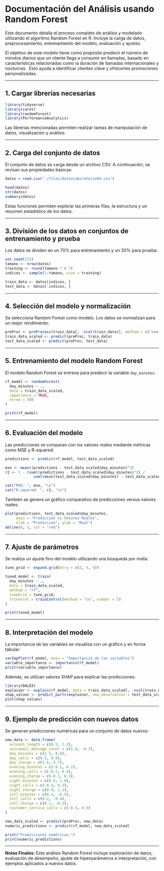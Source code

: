 
# Documentación del Análisis usando Random Forest

Este documento detalla el proceso completo de análisis y modelado utilizando el algoritmo Random Forest en R. Incluye la carga de datos, preprocesamiento, entrenamiento del modelo, evaluación y ajustes.

El objetivo de este modelo tiene como propósito predecir el número de minutos diarios que un cliente llega a consumir en llamadas, basado en características relacionadas como la duración de llamadas internacionales y nocturnas . Esto ayuda a identificar clientes clave y ofrecerles promociones personalizadas.

---

## 1. Cargar librerías necesarias

```r
library(tidyverse)
library(caret)
library(randomForest)
library(PerformanceAnalytics)
```

Las librerías mencionadas permiten realizar tareas de manipulación de datos, visualización y análisis.

---

## 2. Carga del conjunto de datos

El conjunto de datos se carga desde un archivo CSV. A continuación, se revisan sus propiedades básicas:

```r
datos = read.csv("./files/datosLaboratorio04.csv")

head(datos)
str(datos)
summary(datos)
```

Estas funciones permiten explorar las primeras filas, la estructura y un resumen estadístico de los datos.

---

## 3. División de los datos en conjuntos de entrenamiento y prueba

Los datos se dividen en un 70% para entrenamiento y un 30% para prueba:

```r
set.seed(123)
tamano <- nrow(datos)
training <- round(tamano * 0.7)
indices <- sample(1:tamano, size = training)

train_data <- datos[indices, ]
test_data <- datos[-indices, ]
```

---

## 4. Selección del modelo y normalización

Se selecciona Random Forest como modelo. Los datos se normalizan para un mejor rendimiento:

```r
preProc <- preProcess(train_data[, -ncol(train_data)], method = c("center", "scale"))
train_data_scaled <- predict(preProc, train_data)
test_data_scaled <- predict(preProc, test_data)
```

---

## 5. Entrenamiento del modelo Random Forest

El modelo Random Forest se entrena para predecir la variable `day_minutes`:

```r
rf_model <- randomForest(
  day_minutes ~ ., 
  data = train_data_scaled, 
  importance = TRUE, 
  ntree = 500
)

print(rf_model)
```

---

## 6. Evaluación del modelo

Las predicciones se comparan con los valores reales mediante métricas como MSE y R-squared:

```r
predictions <- predict(rf_model, test_data_scaled)

mse <- mean((predictions - test_data_scaled$day_minutes)^2)
r2 <- 1 - (sum((predictions - test_data_scaled$day_minutes)^2) / 
             sum((mean(test_data_scaled$day_minutes) - test_data_scaled$day_minutes)^2))

cat("MSE: ", mse, "\n")
cat("R-squared: ", r2, "\n")
```

También se genera un gráfico comparativo de predicciones versus valores reales:

```r
plot(predictions, test_data_scaled$day_minutes, 
     main = "Predicción vs Valores Reales",
     xlab = "Predicción", ylab = "Real")
abline(0, 1, col = "red")
```

---

## 7. Ajuste de parámetros

Se realiza un ajuste fino del modelo utilizando una búsqueda por malla:

```r
tune_grid <- expand.grid(mtry = c(2, 3, 5))

tuned_model <- train(
  day_minutes ~ ., 
  data = train_data_scaled, 
  method = "rf",
  tuneGrid = tune_grid,
  trControl = trainControl(method = "cv", number = 5)
)

print(tuned_model)
```

---

## 8. Interpretación del modelo

La importancia de las variables se visualiza con un gráfico y en forma tabular:

```r
varImpPlot(rf_model, main = "Importancia de las variables")
variable_importance <- importance(rf_model)
print(variable_importance)
```

Además, se utilizan valores SHAP para explicar las predicciones:

```r
library(DALEX)
explainer <- explain(rf_model, data = train_data_scaled[, -ncol(train_data_scaled)], y = train_data_scaled$day_minutes)
shap_values <- predict_parts(explainer, new_observation = test_data_scaled[1, ], type = "shap")
plot(shap_values)
```

---

## 9. Ejemplo de predicción con nuevos datos

Se generan predicciones numéricas para un conjunto de datos nuevos:

```r
new_data <- data.frame(
  account_length = c(0.5, 1.2),
  voicemail_message_count = c(1.0, -0.3),
  day_minutes = c(1.5, 0.8),
  day_calls = c(0.5, 0.9),
  day_charge = c(1.6, 0.7),
  evening_minutes = c(-0.1, 0.2),
  evening_calls = c(-0.2, 0.4),
  evening_charge = c(-0.1, 0.3),
  night_minutes = c(0.8, 1.0),
  night_calls = c(-0.4, 0.2),
  night_charge = c(0.9, 1.1),
  intl_minutes = c(0.1, -0.5),
  intl_calls = c(0.2, -0.4),
  intl_charge = c(0.1, -0.3),
  customer_service_calls = c(-0.5, 0.5)
)

new_data_scaled <- predict(preProc, new_data)
numeric_predictions <- predict(rf_model, new_data_scaled)

print("Predicciones numéricas:")
print(numeric_predictions)
```

---

**Notas Finales:** Este análisis Random Forest incluye exploración de datos, evaluación de desempeño, ajuste de hiperparámetros e interpretación, con ejemplos aplicados a nuevos datos.

